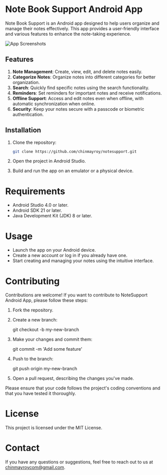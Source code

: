 # Note Book Support Android App

Note Book Support is an Android app designed to help users organize and manage their notes effectively. This app provides a user-friendly interface and various features to enhance the note-taking experience.

![App Screenshots](screenshots/screenshot.png)

## Features

1. **Note Management**: Create, view, edit, and delete notes easily.
2. **Categorize Notes**: Organize notes into different categories for better organization.
3. **Search**: Quickly find specific notes using the search functionality.
4. **Reminders**: Set reminders for important notes and receive notifications.
5. **Offline Support**: Access and edit notes even when offline, with automatic synchronization when online.
6. **Security**: Keep your notes secure with a passcode or biometric authentication.

## Installation

1. Clone the repository:

   ```bash
   git clone https://github.com/chinmayroy/notesupport.git
   
2. Open the project in Android Studio.
3. Build and run the app on an emulator or a physical device.

# Requirements

- Android Studio 4.0 or later.
- Android SDK 21 or later.
- Java Development Kit (JDK) 8 or later.

# Usage
- Launch the app on your Android device.
- Create a new account or log in if you already have one.
- Start creating and managing your notes using the intuitive interface.

# Contributing

Contributions are welcome! If you want to contribute to NoteSupport Android App, please follow these steps:

1. Fork the repository.

2. Create a new branch:

    git checkout -b my-new-branch

3. Make your changes and commit them:

    git commit -m 'Add some feature'

4. Push to the branch:

    git push origin my-new-branch

5. Open a pull request, describing the changes you've made.

Please ensure that your code follows the project's coding conventions and that you have tested it thoroughly.

# License

This project is licensed under the MIT License.

# Contact

If you have any questions or suggestions, feel free to reach out to us at chinmayroycom@gmail.com.

